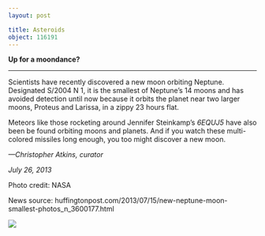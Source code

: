 ```yaml
---
layout: post

title: Asteroids
object: 116191
---
```

**Up for a moondance?**

****

Scientists have recently discovered a new moon orbiting Neptune. Designated S/2004 N 1, it is the smallest of Neptune’s 14 moons and has avoided detection until now because it orbits the planet near two larger moons, Proteus and Larissa, in a zippy 23 hours flat.   

Meteors like those rocketing around Jennifer Steinkamp’s *6EQUJ5* have also been be found orbiting moons and planets. And if you watch these multi-colored missiles long enough, you too might discover a new moon. 

*—Christopher Atkins, curator*

*July 26, 2013*

Photo credit: NASA

News source: huffingtonpost.com/2013/07/15/new-neptune-moon-smallest-photos\_n\_3600177.html

![]({{siteurl.base}}/images/13-07-26_2013.19_AsteroidsEDIT-1.jpeg)
